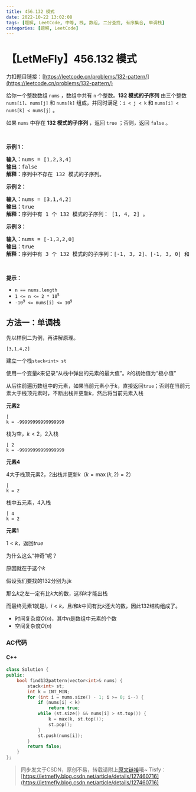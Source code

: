 ```yaml
---
title: 456.132 模式
date: 2022-10-22 13:02:08
tags: [题解, LeetCode, 中等, 栈, 数组, 二分查找, 有序集合, 单调栈]
categories: [题解, LeetCode]
---
```


# 【LetMeFly】456.132 模式

力扣题目链接：[https://leetcode.cn/problems/132-pattern/](https://leetcode.cn/problems/132-pattern/)

<p>给你一个整数数组 <code>nums</code> ，数组中共有 <code>n</code> 个整数。<strong>132 模式的子序列</strong> 由三个整数 <code>nums[i]</code>、<code>nums[j]</code> 和 <code>nums[k]</code> 组成，并同时满足：<code>i < j < k</code> 和 <code>nums[i] < nums[k] < nums[j]</code> 。</p>

<p>如果 <code>nums</code> 中存在 <strong>132 模式的子序列</strong> ，返回 <code>true</code> ；否则，返回 <code>false</code> 。</p>

<p> </p>

<p><strong>示例 1：</strong></p>

<pre>
<strong>输入：</strong>nums = [1,2,3,4]
<strong>输出：</strong>false
<strong>解释：</strong>序列中不存在 132 模式的子序列。
</pre>

<p><strong>示例 2：</strong></p>

<pre>
<strong>输入：</strong>nums = [3,1,4,2]
<strong>输出：</strong>true
<strong>解释：</strong>序列中有 1 个 132 模式的子序列： [1, 4, 2] 。
</pre>

<p><strong>示例 3：</strong></p>

<pre>
<strong>输入：</strong>nums = [-1,3,2,0]
<strong>输出：</strong>true
<strong>解释：</strong>序列中有 3 个 132 模式的的子序列：[-1, 3, 2]、[-1, 3, 0] 和 [-1, 2, 0] 。
</pre>

<p> </p>

<p><strong>提示：</strong></p>

<ul>
	<li><code>n == nums.length</code></li>
	<li><code>1 <= n <= 2 * 10<sup>5</sup></code></li>
	<li><code>-10<sup>9</sup> <= nums[i] <= 10<sup>9</sup></code></li>
</ul>


    
## 方法一：单调栈

先以样例二为例，再讲解原理。

```[3,1,4,2]```

建立一个栈```stack<int> st```

使用一个变量$k$来记录“从栈中弹出的元素的最大值”。$k$的初始值为“极小值”

从后往前遍历数组中的元素，如果当前元素小于$k$，直接返回```true```；否则在当前元素大于栈顶元素时，不断出栈并更新$k$，然后将当前元素入栈

**元素2**

```
[
k = -99999999999999999
```

栈为空，$k<2$，$2$入栈

```
[ 2
k = -99999999999999999
```

**元素4**

$4$大于栈顶元素$2$，$2$出栈并更新$k$（$k = \max(k, 2) = 2$）

```
[
k = 2
```

栈中五元素，$4$入栈

```
[ 4
k = 2
```

**元素1**

$1 < k$，返回$true$

为什么这么“神奇”呢？

原因就在于这个$k$

假设我们要找的$132$分别为$ijk$

那么$k$之左一定有比$k$大的数，这样$k$才能出栈

而最终元素$1$就是$i$，$i < k$，且$i$和$k$中间有比$k$还大的数，因此$132$结构组成了。

+ 时间复杂度$O(n)$，其中$n$是数组中元素的个数
+ 空间复杂度$O(n)$

### AC代码

#### C++

```cpp
class Solution {
public:
    bool find132pattern(vector<int>& nums) {
        stack<int> st;
        int k = INT_MIN;
        for (int i = nums.size() - 1; i >= 0; i--) {
            if (nums[i] < k)
                return true;
            while (st.size() && nums[i] > st.top()) {
                k = max(k, st.top());
                st.pop();
            }
            st.push(nums[i]);
        }
        return false;
    }
};
```

> 同步发文于CSDN，原创不易，转载请附上[原文链接](https://blog.letmefly.xyz/2022/10/22/LeetCode%200456.132%E6%A8%A1%E5%BC%8F/)哦~
> Tisfy：[https://letmefly.blog.csdn.net/article/details/127460716](https://letmefly.blog.csdn.net/article/details/127460716)

